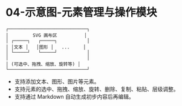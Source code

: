 # 04-示意图-元素管理与操作模块

```
┌─────────────────────────────┐
│         SVG 画布区          │
│ ┌─────┐   ┌─────┐           │
│ │文本 │   │图形 │   ...     │
│ └─────┘   └─────┘           │
│                             │
│ (可选中、拖拽、缩放、旋转等) │
└─────────────────────────────┘
```

- 支持添加文本、图形、图片等元素。
- 支持元素的选中、拖拽、缩放、旋转、删除、复制、粘贴、层级调整。
- 支持通过 Markdown 自动生成初步内容后再编辑。
